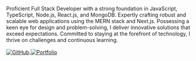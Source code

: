<div>
<p>
Proficient Full Stack Developer with a strong foundation in JavaScript, TypeScript, Node.js, React.js, and MongoDB. Expertly crafting robust and scalable web applications using the MERN stack and Next.js. Possessing a keen eye for design and problem-solving, I deliver innovative solutions that exceed expectations. Committed to staying at the forefront of technology, I thrive on challenges and continuous learning.
</p>
    
<a href="https://www.linkedin.com/in/hamza-ayoub033/">
    <img src="https://img.shields.io/badge/LinkedIn-0077B5?style=for-the-badge&logo=linkedin&logoColor=white" alt="GitHub" align="center" target="_blank"/>
</a>

<a href="https://hamza-ayoub.netlify.app/">
<img src="https://img.shields.io/badge/website-000000?style=for-the-badge&logo=About.me&logoColor=white" alt="Portfolio" align="center" target="_blank" />
</a>

</div>
